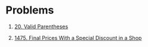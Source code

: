 # Problems

1. [20. Valid Parentheses](https://leetcode.com/problems/valid-parentheses/description/)

2. [1475. Final Prices With a Special Discount in a Shop](https://leetcode.com/problems/final-prices-with-a-special-discount-in-a-shop/description/)
